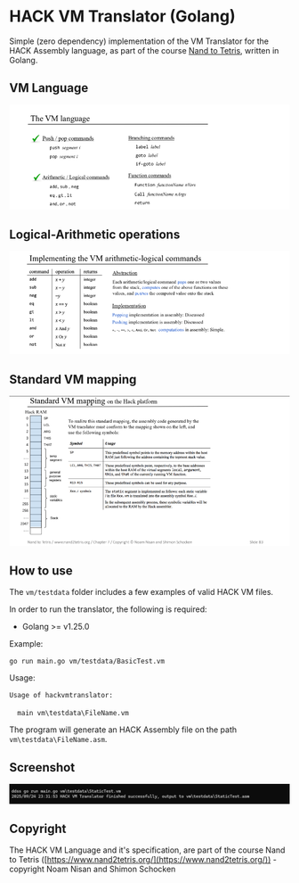 # HACK VM Translator (Golang)

Simple (zero dependency) implementation of the VM Translator for the HACK Assembly language, as part of the course [Nand to Tetris](https://www.nand2tetris.org/), written in Golang.

## VM Language
 
![vm-language](./docs/vmtranslator-2.png)

## Logical-Arithmetic operations

![operations](./docs/vmtranslator-1.png)

## Standard VM mapping
 
![standard](./docs/vmtranslator-3.png)


## How to use

The `vm/testdata` folder includes a few examples of valid HACK VM files.

In order to run the translator, the following is required:

* Golang >= v1.25.0

Example:

```shell
go run main.go vm/testdata/BasicTest.vm
```

Usage:

```plaintext
Usage of hackvmtranslator:

  main vm\testdata\FileName.vm
```

The program will generate an HACK Assembly file on the path `vm\testdata\FileName.asm`.

## Screenshot

![hackasm-example](./docs/screenshot.png)

## Copyright

The HACK VM Language and it's specification, are part of the course Nand to Tetris ([https://www.nand2tetris.org/](https://www.nand2tetris.org/)) - copyright Noam Nisan and Shimon Schocken